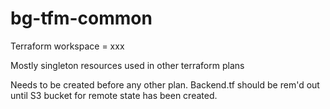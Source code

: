 # bg-tfm-common

Terraform workspace = xxx

Mostly singleton resources used in other terraform plans

Needs to be created before any other plan. Backend.tf should be rem'd out until S3 bucket for remote state has been created.
